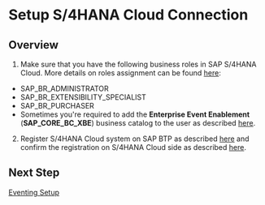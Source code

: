 # Setup S/4HANA Cloud Connection

## Overview

1. Make sure that you have the following business roles in SAP S/4HANA Cloud. More details on roles assignment can be found [here](https://help.sap.com/docs/SAP_S4HANA_ON-PREMISE/4cef93946a0b48ec89533b3c34443b85/88e84ba4d9b84c3c8fe43defe3d0f401.html): 

  * SAP_BR_ADMINISTRATOR
  * SAP_BR_EXTENSIBILITY_SPECIALIST
  * SAP_BR_PURCHASER
  * Sometimes you're required to add the **Enterprise Event Enablement** (**SAP_CORE_BC_XBE**) business catalog to the user as described [here](https://help.sap.com/docs/btp/sap-business-technology-platform/monitoring-events-1b9c0fa990f44fd5b1438523a6bc814c?version=Cloud).

2. Register S/4HANA Cloud system on SAP BTP as described [here](https://help.sap.com/docs/btp/sap-business-technology-platform/register-sap-s-4hana-cloud-system-in-global-account-in-sap-btp?version=Cloud) and confirm the registration on S/4HANA Cloud side as described [here](https://help.sap.com/docs/btp/sap-business-technology-platform/trigger-registration-in-sap-s-4hana-cloud-tenant?version=Cloud).

## Next Step

[Eventing Setup](./eventing.md)